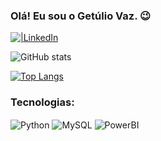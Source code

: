 ### Olá! Eu sou o Getúlio Vaz. 😉

[![|LinkedIn](https://img.shields.io/badge/LinkedIn-0077B5?style=for-the-badge&logo=linkedin&logoColor=white)](https://www.linkedin.com/in/getuliovp/)

![GitHub stats](https://github-readme-stats.vercel.app/api?username=getuliovp&show_icons=true&theme=dracula)

[![Top Langs](https://github-readme-stats.vercel.app/api/top-langs/?username=getuliovp&layout=compact)](https://github.com/anuraghazra/github-readme-stats)

### Tecnologias:

<div style="display: inline_block">
  <img align="center" alt="Python" src="https://img.shields.io/badge/Python-3776AB?style=for-the-badge&logo=python&logoColor=white"/>
  <img align="center" alt="MySQL" src="https://img.shields.io/badge/MySQL-005C84?style=for-the-badge&logo=mysql&logoColor=white"/>
  <img align="center" alt="PowerBI" src="https://img.shields.io/badge/PowerBI-F2C811?style=for-the-badge&logo=Power%20BI&logoColor=white"/>
</div><br/>
